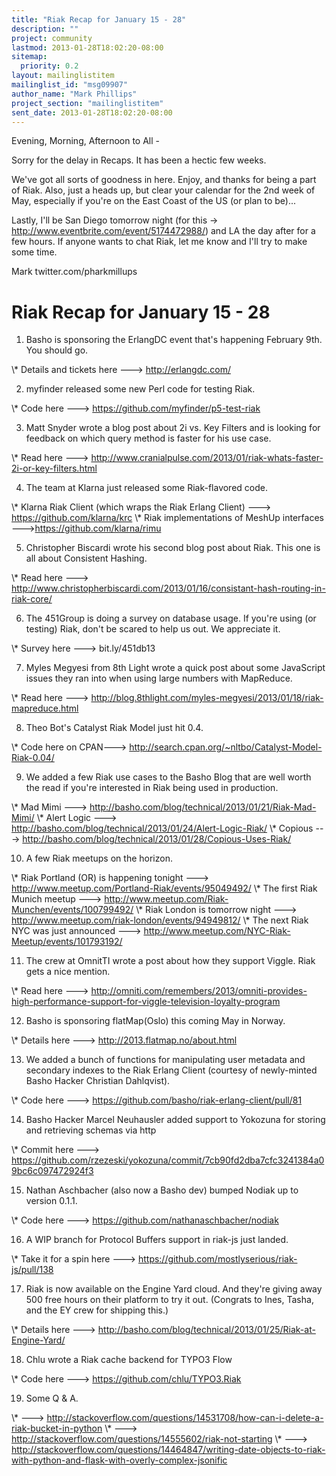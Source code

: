 ```yaml
---
title: "Riak Recap for January 15 - 28"
description: ""
project: community
lastmod: 2013-01-28T18:02:20-08:00
sitemap:
  priority: 0.2
layout: mailinglistitem
mailinglist_id: "msg09907"
author_name: "Mark Phillips"
project_section: "mailinglistitem"
sent_date: 2013-01-28T18:02:20-08:00
---
```



Evening, Morning, Afternoon to All -

Sorry for the delay in Recaps. It has been a hectic few weeks.

We've got all sorts of goodness in here. Enjoy, and thanks for being a
part of Riak. Also, just a heads up, but clear your calendar for the
2nd week of May, especially if you're on the East Coast of the US (or
plan to be)...

Lastly, I'll be San Diego tomorrow night (for this -&gt;
http://www.eventbrite.com/event/5174472988/) and LA the day after for
a few hours. If anyone wants to chat Riak, let me know and I'll try to
make some time.

Mark
twitter.com/pharkmillups

Riak Recap for January 15 - 28
=======================

1) Basho is sponsoring the ErlangDC event that's happening February
9th. You should go.

\\* Details and tickets here ---&gt; http://erlangdc.com/

2) myfinder released some new Perl code for testing Riak.

\\* Code here ---&gt; https://github.com/myfinder/p5-test-riak

3) Matt Snyder wrote a blog post about 2i vs. Key Filters and is
looking for feedback on which query method is faster for his use case.

\\* Read here ---&gt;
http://www.cranialpulse.com/2013/01/riak-whats-faster-2i-or-key-filters.html

4) The team at Klarna just released some Riak-flavored code.

\\* Klarna Riak Client (which wraps the Riak Erlang Client) ---&gt;
https://github.com/klarna/krc
\\* Riak implementations of MeshUp interfaces ---&gt;https://github.com/klarna/rimu

5) Christopher Biscardi wrote his second blog post about Riak. This
one is all about Consistent Hashing.

\\* Read here ---&gt;
http://www.christopherbiscardi.com/2013/01/16/consistant-hash-routing-in-riak-core/

6) The 451Group is doing a survey on database usage. If you're using
(or testing) Riak, don't be scared to help us out. We appreciate it.

\\* Survey here ---&gt; bit.ly/451db13

7) Myles Megyesi from 8th Light wrote a quick post about some
JavaScript issues they ran into when using large numbers with
MapReduce.

\\* Read here ---&gt;
http://blog.8thlight.com/myles-megyesi/2013/01/18/riak-mapreduce.html

8) Theo Bot's Catalyst Riak Model just hit 0.4.

\\* Code here on CPAN---&gt; http://search.cpan.org/~nltbo/Catalyst-Model-Riak-0.04/

9) We added a few Riak use cases to the Basho Blog that are well worth
the read if you're interested in Riak being used in production.

\\* Mad Mimi ---&gt; http://basho.com/blog/technical/2013/01/21/Riak-Mad-Mimi/
\\* Alert Logic ---&gt; http://basho.com/blog/technical/2013/01/24/Alert-Logic-Riak/
\\* Copious ---&gt; http://basho.com/blog/technical/2013/01/28/Copious-Uses-Riak/

10) A few Riak meetups on the horizon.

\\* Riak Portland (OR) is happening tonight ---&gt;
http://www.meetup.com/Portland-Riak/events/95049492/
\\* The first Riak Munich meetup ---&gt;
http://www.meetup.com/Riak-Munchen/events/100799492/
\\* Riak London is tomorrow night ---&gt;
http://www.meetup.com/riak-london/events/94949812/
\\* The next Riak NYC was just announced ---&gt;
http://www.meetup.com/NYC-Riak-Meetup/events/101793192/

11) The crew at OmnitTI wrote a post about how they support Viggle.
Riak gets a nice mention.

\\* Read here ---&gt;
http://omniti.com/remembers/2013/omniti-provides-high-performance-support-for-viggle-television-loyalty-program

12) Basho is sponsoring flatMap(Oslo) this coming May in Norway.

\\* Details here ---&gt; http://2013.flatmap.no/about.html

13) We added a bunch of functions for manipulating user metadata and
secondary indexes to the Riak Erlang Client (courtesy of newly-minted
Basho Hacker Christian Dahlqvist).

\\* Code here ---&gt; https://github.com/basho/riak-erlang-client/pull/81

14) Basho Hacker Marcel Neuhausler added support to Yokozuna for
storing and retrieving schemas via http

\\* Commit here ---&gt;
https://github.com/rzezeski/yokozuna/commit/7cb90fd2dba7cfc3241384a09bc6c097472924f3

15) Nathan Aschbacher (also now a Basho dev) bumped Nodiak up to version 0.1.1.

\\* Code here ---&gt; https://github.com/nathanaschbacher/nodiak

16) A WIP branch for Protocol Buffers support in riak-js just landed.

\\* Take it for a spin here ---&gt; https://github.com/mostlyserious/riak-js/pull/138

17) Riak is now available on the Engine Yard cloud. And they're giving
away 500 free hours on their platform to try it out. (Congrats to
Ines, Tasha, and the EY crew for shipping this.)

\\* Details here ---&gt;
http://basho.com/blog/technical/2013/01/25/Riak-at-Engine-Yard/

18) Chlu wrote a Riak cache backend for TYPO3 Flow

\\* Code here ---&gt; https://github.com/chlu/TYPO3.Riak

19) Some Q & A.

\\* ---&gt; 
http://stackoverflow.com/questions/14531708/how-can-i-delete-a-riak-bucket-in-python
\\* ---&gt; http://stackoverflow.com/questions/14555602/riak-not-starting
\\* ---&gt; 
http://stackoverflow.com/questions/14464847/writing-date-objects-to-riak-with-python-and-flask-with-overly-complex-jsonific

